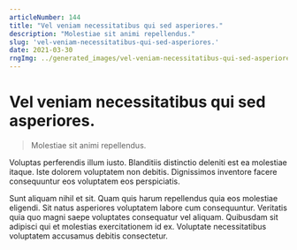 ```yaml
---
articleNumber: 144
title: "Vel veniam necessitatibus qui sed asperiores."
description: "Molestiae sit animi repellendus."
slug: 'vel-veniam-necessitatibus-qui-sed-asperiores.'
date: 2021-03-30
rngImg: ../generated_images/vel-veniam-necessitatibus-qui-sed-asperiores..jpg
---
```


# Vel veniam necessitatibus qui sed asperiores.

> Molestiae sit animi repellendus.

Voluptas perferendis illum iusto. Blanditiis distinctio deleniti est ea molestiae itaque. Iste dolorem voluptatem non debitis. Dignissimos inventore facere consequuntur eos voluptatem eos perspiciatis.
 Sunt aliquam nihil et sit. Quam quis harum repellendus quia eos molestiae eligendi. Sit natus asperiores voluptatem labore cum consequuntur. Veritatis quia quo magni saepe voluptates consequatur vel aliquam. Quibusdam sit adipisci qui et molestias exercitationem id ex. Voluptate necessitatibus voluptatem accusamus debitis consectetur.
